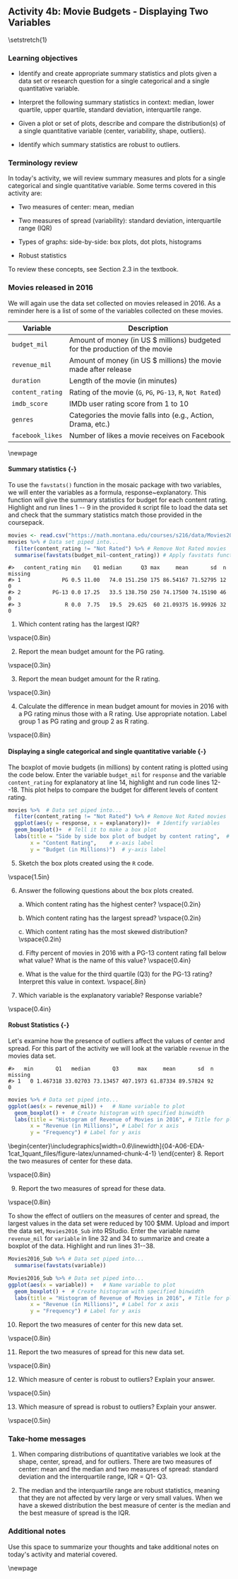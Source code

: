 ## Activity 4b:  Movie Budgets - Displaying Two Variables

\setstretch{1}

### Learning objectives

* Identify and create appropriate summary statistics and plots
  given a data set or research question for a single categorical and a single quantitative variable.

* Interpret the following summary statistics in context:
  median, lower quartile, upper quartile,
  standard deviation, interquartile range.

* Given a plot or set of plots, describe and compare the distribution(s)
  of a single quantitative variable
  (center, variability, shape, outliers).
  
* Identify which summary statistics are robust to outliers.

### Terminology review

In today's activity, we will review summary measures and plots for a single categorical and single quantitative variable.  Some terms covered in this activity are:

* Two measures of center: mean, median

* Two measures of spread (variability): standard deviation, interquartile range (IQR)

* Types of graphs: side-by-side: box plots, dot plots, histograms

* Robust statistics

To review these concepts, see Section 2.3 in the textbook.

### Movies released in 2016

We will again use the data set collected on movies released in 2016.  As a reminder here is a list of some of the variables collected on these movies.

| **Variable** 	| **Description** |
|----	|-------------	|
| `budget_mil` | Amount of money (in US $ millions) budgeted for the production of the movie |
| `revenue_mil` | Amount of money (in US $ millions) the movie made after release|
| `duration` | Length of the movie (in minutes)|
| `content_rating` | Rating of the movie (`G`, `PG`, `PG-13`, `R`, `Not Rated`)|
| `imdb_score` | IMDb user rating score from 1 to 10 |
| `genres` | Categories the movie falls into (e.g., Action, Drama, etc.) |
| `facebook_likes` | Number of likes a movie receives on Facebook |

\newpage

#### Summary statistics {-}

To use the `favstats()` function in the mosaic package with two variables, we will enter the variables as a formula, response~explanatory.  This function will give the summary statistics for budget for each content rating.  Highlight and run lines 1 -- 9 in the provided `R` script file to load the data set and check that the summary statistics match those provided in the coursepack.


```r
movies <- read.csv("https://math.montana.edu/courses/s216/data/Movies2016.csv")
movies %>% # Data set piped into...
  filter(content_rating != "Not Rated") %>% # Remove Not Rated movies
  summarise(favstats(budget_mil~content_rating)) # Apply favstats function to imdb_score
```

```
#>   content_rating min    Q1 median      Q3 max     mean       sd  n missing
#> 1             PG 0.5 11.00   74.0 151.250 175 86.54167 71.52795 12       0
#> 2          PG-13 0.0 17.25   33.5 138.750 250 74.17500 74.15190 46       0
#> 3              R 0.0  7.75   19.5  29.625  60 21.09375 16.99926 32       0
```

1.  Which content rating has the largest IQR?

\vspace{0.8in}

2.  Report the mean budget amount for the PG rating.

\vspace{0.3in}

3.  Report the mean budget amount for the R rating.

\vspace{0.3in}

4. Calculate the difference in mean budget amount for movies in 2016 with a PG rating minus those with a R rating.  Use appropriate notation.  Label group 1 as PG rating and group 2 as R rating.

\vspace{0.8in}

#### Displaying a single categorical and single quantitative variable {-}

The boxplot of movie budgets (in millions) by content rating is plotted using the code below.  Enter the variable `budget_mil` for `response` and the variable `content_rating` for explanatory at line 14, highlight and run code lines 12--18. This plot helps to compare the budget for different levels of content rating.


```r
movies %>%  # Data set piped into...
  filter(content_rating != "Not Rated") %>% # Remove Not Rated movies
  ggplot(aes(y = response, x = explanatory))+  # Identify variables
  geom_boxplot()+  # Tell it to make a box plot
  labs(title = "Side by side box plot of budget by content rating",  # Title
       x = "Content Rating",    # x-axis label
       y = "Budget (in Millions)")  # y-axis label
```

5. Sketch the box plots created using the `R` code.

\vspace{1.5in}


6. Answer the following questions about the box plots created.

   a. Which content rating has the highest center?
\vspace{0.2in}

   b. Which content rating has the largest spread?
\vspace{0.2in}

   c. Which content rating has the most skewed distribution?
\vspace{0.2in}

   d. Fifty percent of movies in 2016 with a PG-13 content rating fall below what value?  What is the name of this value?
\vspace{0.4in}

   e.  What is the value for the third quartile (Q3) for the PG-13 rating?  Interpret this value in context.
\vspace{.8in}


7. Which variable is the explanatory variable? Response variable?

\vspace{0.4in}

#### Robust Statistics {-}

Let's examine how the presence of outliers affect the values of center and spread. For this part of the activity we will look at the variable `revenue` in the movies data set. 


```
#>   min       Q1   median       Q3      max     mean       sd  n missing
#> 1   0 1.467318 33.02703 73.13457 407.1973 61.87334 89.57824 92       0
```


```r
movies %>% # Data set piped into...
ggplot(aes(x = revenue_mil)) +   # Name variable to plot
  geom_boxplot() +  # Create histogram with specified binwidth
  labs(title = "Histogram of Revenue of Movies in 2016", # Title for plot
       x = "Revenue (in Millions)", # Label for x axis
       y = "Frequency") # Label for y axis
```



\begin{center}\includegraphics[width=0.6\linewidth]{04-A06-EDA-1cat_1quant_files/figure-latex/unnamed-chunk-4-1} \end{center}
8. Report the two measures of center for these data.

\vspace{0.8in}

9.  Report the two measures of spread for these data.

\vspace{0.8in}

To show the effect of outliers on the measures of center and spread, the largest values in the data set were reduced by 100 \$MM. Upload and import the data set, `Movies2016_Sub` into RStudio.  Enter the variable name `revenue_mil` for `variable` in line 32 and 34 to summarize and create a boxplot of the data. Highlight and run lines 31--38.  


```r
Movies2016_Sub %>% # Data set piped into...
  summarise(favstats(variable))
```


```r
Movies2016_Sub %>% # Data set piped into...
ggplot(aes(x = variable)) +   # Name variable to plot
  geom_boxplot() +  # Create histogram with specified binwidth
  labs(title = "Histogram of Revenue of Movies in 2016", # Title for plot
       x = "Revenue (in Millions)", # Label for x axis
       y = "Frequency") # Label for y axis
```

10. Report the two measures of center for this new data set.

\vspace{0.8in}

11. Report the two measures of spread for this new data set.

\vspace{0.8in}

12. Which measure of center is robust to outliers? Explain your answer.

\vspace{0.5in}

13.  Which measure of spread is robust to outliers?  Explain your answer.

\vspace{0.5in}

### Take-home messages

1.  When comparing distributions of quantitative variables we look at the shape, center, spread, and for outliers.  There are two measures of center: mean and the median and two measures of spread: standard deviation and the interquartile range, IQR = Q1- Q3. 

2. The median and the interquartile range are robust statistics, meaning that they are not affected by very large or very small values.  When we have a skewed distribution the best measure of center is the median and the best measure of spread is the IQR.


### Additional notes

Use this space to summarize your thoughts and take additional notes on today's activity and material covered.

\newpage
